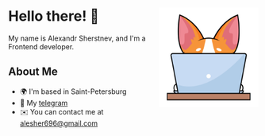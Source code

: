 # Hello there! 👋 <img src="./assets/corgi.png" align="right" width='200px'/>

My name is Alexandr Sherstnev, and I'm a Frontend developer.

## About Me

* 🌍  I'm based in Saint-Petersburg
* 📱  My [telegram](https://t.me/Alesher_br)
* ✉️  You can contact me at [alesher696@gmail.com](mailto:alesher696@gmail.com)
